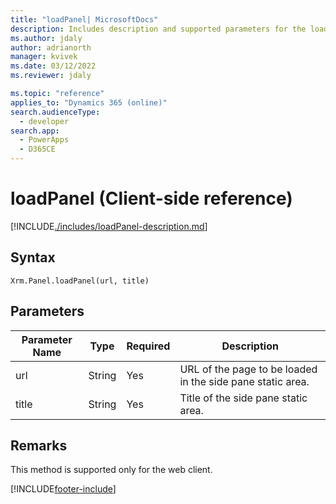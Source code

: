 ```yaml
---
title: "loadPanel| MicrosoftDocs"
description: Includes description and supported parameters for the loadPanel method.
ms.author: jdaly
author: adrianorth
manager: kvivek
ms.date: 03/12/2022
ms.reviewer: jdaly

ms.topic: "reference"
applies_to: "Dynamics 365 (online)"
search.audienceType: 
  - developer
search.app: 
  - PowerApps
  - D365CE
---
```

# loadPanel (Client-side reference)



[!INCLUDE[./includes/loadPanel-description.md](./includes/loadPanel-description.md)]


## Syntax

`Xrm.Panel.loadPanel(url, title)`

## Parameters

| Parameter Name        | Type           | Required  |Description  |
| ------------- |-------------| -----|-----|
|url |String | Yes|URL of the page to be loaded in the side pane static area.|
|title |String | Yes|Title of the side pane static area. |


## Remarks
This method is supported only for the web client.




[!INCLUDE[footer-include](../../../../../includes/footer-banner.md)]